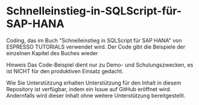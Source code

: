 # Schnelleinstieg-in-SQLScript-für-SAP-HANA
Coding, das im Buch "Schnelleinstieg in SQLScript für SAP HANA" von ESPRESSO TUTORIALS verwendet wird. Der Code gibt die Beispiele der einzelnen Kapitel des Buches wieder

Hinweis Das Code-Beispiel dient nur zu Demo- und Schulungszwecken, es ist NICHT für den produktiven Einsatz gedacht.

Wie Sie Unterstützung erhalten Unterstützung für den Inhalt in diesem Repository ist verfügbar, indem ein Issue auf GitHub eröffnet wird. Andernfalls wird dieser Inhalt ohne weitere Unterstützung bereitgestellt.
